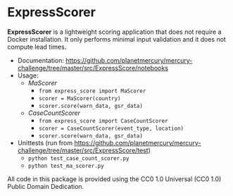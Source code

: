 # ExpressScorer
**ExpressScorer** is a lightweight scoring application that does not require a Docker installation.  It only performs minimal input validation and it does not compute lead times.

- Documentation:  https://github.com/planetmercury/mercury-challenge/tree/master/src/ExpressScore/notebooks
- Usage:
  - *MaScorer*
    - `from express_score import MaScorer`
    - `scorer = MaScorer(country)`
    - `scorer.score(warn_data, gsr_data)`
  - *CaseCountScorer*
    - `from express_score import CaseCountScorer`
    - `scorer = CaseCountScorer(event_type, location)`
    - `scorer.score(warn_data, gsr_data)`
- Unittests (run from https://github.com/planetmercury/mercury-challenge/tree/master/src/ExpressScore/test)
  - `python test_case_count_scorer.py`
  - `python test_ma_scorer.py`

All code in this package is provided using the CC0 1.0 Universal (CC0 1.0) Public Domain Dedication.

